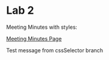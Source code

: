 # Lab 2

Meeting Minutes with styles:

[Meeting Minutes Page](https://zhuoyangm.github.io/fa22-cse110-lab3/)

Test message from cssSelector branch

